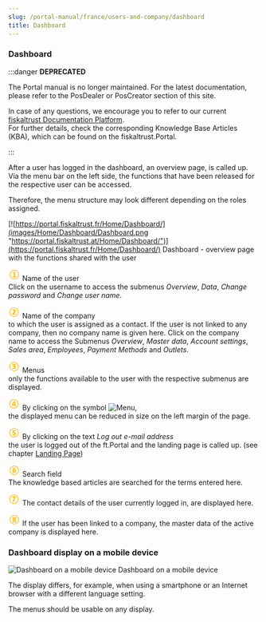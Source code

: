 ```yaml
---
slug: /portal-manual/france/users-and-company/dashboard
title: Dashboard
---
```


### Dashboard

:::danger **DEPRECATED**

The Portal manual is no longer maintained. For the latest documentation, please refer to the PosDealer or PosCreator section of this site.  

In case of any questions, we encourage you to refer to our current [fiskaltrust Documentation Platform](https://docs.fiskaltrust.cloud).  
For further details, check the corresponding Knowledge Base Articles (KBA), which can be found on the fiskaltrust.Portal.

:::

After a user has logged in the dashboard, an overview page, is called up. Via the menu bar on the left side, the functions that have been released for the respective user can be accessed.

Therefore, the menu structure may look different depending on the roles assigned.

[![https://portal.fiskaltrust.fr/Home/Dashboard/](images/Home/Dashboard/Dashboard.png "https://portal.fiskaltrust.at/Home/Dashboard/")](https://portal.fiskaltrust.fr/Home/Dashboard/)
Dashboard - overview page with the functions shared with the user

![Number 1](../images/Numbers/circle-1o.png) Name of the user<br />Click on the username to access the submenus *Overview*, *Data*, *Change password* and *Change user name*.

![Number 2](../images/Numbers/circle-2o.png) Name of the company<br />to which the user is assigned as a contact. If the user is not linked to any company, then no company name is given here. Click on the company name to access the Submenus *Overview*, *Master data*, *Account settings*, *Sales area*, *Employees*, *Payment Methods* and *Outlets*.

![Number 3](../images/Numbers/circle-3o.png) Menus<br />only the functions available to the user with the respective submenus are displayed.

![Number 4](../images/Numbers/circle-4o.png) By clicking on the symbol ![Menu](../images/Buttons/028.png "Menu"),<br />the displayed menu can be reduced in size on the left margin of the page.

![Number 5](../images/Numbers/circle-5o.png) By clicking on the text _Log out e-mail address_<br />the user is logged out of the ft.Portal and the landing page is called up. (see chapter [Landing Page](portal.md#landing-page))

![Number 6](../images/Numbers/circle-6o.png) Search field<br />The knowledge based articles are searched for the terms entered here.

![Number 7](../images/Numbers/circle-7o.png) The contact details of the user currently logged in, are displayed here.

![Number 8](../images/Numbers/circle-8o.png) If the user has been linked to a company, the master data of the active company is displayed here.

### Dashboard display on a mobile device

![Dashboard on a mobile device](../handbook-at/images/portal-sandbox.fiskaltrust.at/Home/Dashboard/002.png)
Dashboard on a mobile device

The display differs, for example, when using a smartphone or an Internet browser with a different language setting.

The menus should be usable on any display.
